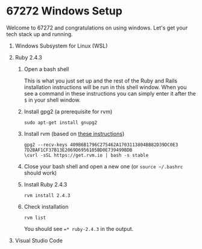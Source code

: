 # 67272 Windows Setup
Welcome to 67272 and congratulations on using windows. Let's get your tech
stack up and running.

1) Windows Subsystem for Linux (WSL)

2) Ruby 2.4.3
    1) Open a bash shell

        This is what you just set up and the rest of the Ruby and Rails
        installation instructions will be run in this shell window. When
        you see a command in these instructions you can simply enter it after
        the `$` in your shell window.

    2) Install gpg2 (a prerequisite for rvm)

        ```
        sudo apt-get install gnupg2
        ```

    3) Install rvm (based on [these instructions](https://rvm.io/))

        ```
        gpg2 --recv-keys 409B6B1796C275462A1703113804BB82D39DC0E3 7D2BAF1CF37B13E2069D6956105BD0E739499BDB
        \curl -sSL https://get.rvm.io | bash -s stable
        ```

    4) Close your bash shell and open a new one (or `source ~/.bashrc` should work)

    5) Install Ruby 2.4.3

        ```
        rvm install 2.4.3
        ```

    6) Check installation

        ```
        rvm list
        ```
        You should see `=* ruby-2.4.3` in the output.

3) Visual Studio Code
